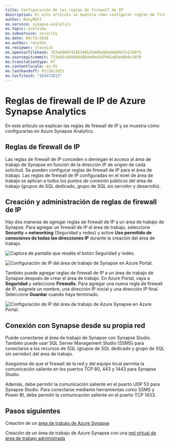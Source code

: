 ```yaml
---
title: Configuración de las reglas de firewall de IP
description: En este artículo se muestra cómo configurar reglas de firewall de IP en Azure Synapse Analytics.
author: RonyMSFT
ms.service: synapse-analytics
ms.topic: overview
ms.subservice: security
ms.date: 04/15/2020
ms.author: ronytho
ms.reviewer: jrasnick
ms.openlocfilehash: 787e600df4185346b250d9a96bdb89927e134075
ms.sourcegitcommit: 772eb9c6684dd4864e0ba507945a83e48b8c16f0
ms.translationtype: HT
ms.contentlocale: es-ES
ms.lasthandoff: 03/20/2021
ms.locfileid: "103472013"
---
```

# <a name="azure-synapse-analytics-ip-firewall-rules"></a>Reglas de firewall de IP de Azure Synapse Analytics

En este artículo se explican las reglas de firewall de IP y se muestra cómo configurarlas en Azure Synapse Analytics.

## <a name="ip-firewall-rules"></a>Reglas de firewall de IP

Las reglas de firewall de IP conceden o deniegan el acceso al área de trabajo de Synapse en función de la dirección IP de origen de cada solicitud. Se pueden configurar reglas de firewall de IP para el área de trabajo. Las reglas de firewall de IP configuradas en el nivel de área de trabajo se aplican a todos los puntos de conexión públicos del área de trabajo (grupos de SQL dedicado, grupo de SQL sin servidor y desarrollo).

## <a name="create-and-manage-ip-firewall-rules"></a>Creación y administración de reglas de firewall de IP

Hay dos maneras de agregar reglas de firewall de IP a un área de trabajo de Synapse. Para agregar un firewall de IP al área de trabajo, seleccione **Security + networking** (Seguridad y redes) y active **Uso permitido de conexiones de todas las direcciones IP** durante la creación del área de trabajo.

![Captura de pantalla que resalta el botón Seguridad y redes.](./media/synpase-workspace-ip-firewall/ip-firewall-1.png)

![Configuración de IP del área de trabajo de Synapse en Azure Portal.](./media/synpase-workspace-ip-firewall/ip-firewall-2.png)

También puede agregar reglas de firewall de IP a un área de trabajo de Synapse después de crear el área de trabajo. En Azure Portal, vaya a **Seguridad** y seleccione **Firewalls**. Para agregar una nueva regla de firewall de IP, asígnele un nombre, una dirección IP inicial y una dirección IP final. Seleccione **Guardar** cuando haya terminado.

![Configuración de IP del área de trabajo de Azure Synapse en Azure Portal.](./media/synpase-workspace-ip-firewall/ip-firewall-3.png)

## <a name="connect-to-synapse-from-your-own-network"></a>Conexión con Synapse desde su propia red

Puede conectarse al área de trabajo de Synapse con Synapse Studio. También puede usar SQL Server Management Studio (SSMS) para conectarse a los recursos de SQL (grupos de SQL dedicado y grupo de SQL sin servidor) del área de trabajo.

Asegúrese de que el firewall de la red y del equipo local permita la comunicación saliente en los puertos TCP 80, 443 y 1443 para Synapse Studio.

Además, debe permitir la comunicación saliente en el puerto UDP 53 para Synapse Studio. Para conectarse mediante herramientas como SSMS y Power BI, debe permitir la comunicación saliente en el puerto TCP 1433.


## <a name="next-steps"></a>Pasos siguientes

Creación de un [área de trabajo de Azure Synapse](../quickstart-create-workspace.md)

Creación de un área de trabajo de Azure Synapse con una [red virtual de área de trabajo administrada](./synapse-workspace-managed-vnet.md)